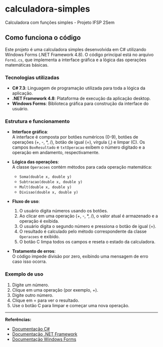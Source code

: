 # calculadora-simples
Calculadora com funções simples - Projeto IFSP 2Sem

## Como funciona o código

Este projeto é uma calculadora simples desenvolvida em C# utilizando Windows Forms (.NET Framework 4.8). O código principal está no arquivo `Form1.cs`, que implementa a interface gráfica e a lógica das operações matemáticas básicas.

### Tecnologias utilizadas

- **C# 7.3**: Linguagem de programação utilizada para toda a lógica da aplicação.
- **.NET Framework 4.8**: Plataforma de execução da aplicação desktop.
- **Windows Forms**: Biblioteca gráfica para construção da interface do usuário.

### Estrutura e funcionamento

- **Interface gráfica**:  
  A interface é composta por botões numéricos (0-9), botões de operações (+, -, *, /), botão de igual (=), vírgula (,) e limpar (C). Os campos `BoxResultado` e `txtOperacao` exibem o número digitado e a operação em andamento, respectivamente.

- **Lógica das operações**:  
  A classe `Operacoes` contém métodos para cada operação matemática:
    - `Soma(double x, double y)`
    - `Subtracao(double x, double y)`
    - `Mult(double x, double y)`
    - `Divisao(double x, double y)`

- **Fluxo de uso**:
    1. O usuário digita números usando os botões.
    2. Ao clicar em uma operação (+, -, *, /), o valor atual é armazenado e a operação é exibida.
    3. O usuário digita o segundo número e pressiona o botão de igual (=).
    4. O resultado é calculado pelo método correspondente da classe `Operacoes` e exibido.
    5. O botão C limpa todos os campos e reseta o estado da calculadora.

- **Tratamento de erros**:  
  O código impede divisão por zero, exibindo uma mensagem de erro caso isso ocorra.

### Exemplo de uso

1. Digite um número.
2. Clique em uma operação (por exemplo, +).
3. Digite outro número.
4. Clique em = para ver o resultado.
5. Use o botão C para limpar e começar uma nova operação.

---

**Referências:**
- [Documentação C#](https://docs.microsoft.com/pt-br/dotnet/csharp/)
- [Documentação .NET Framework](https://docs.microsoft.com/pt-br/dotnet/framework/)
- [Documentação Windows Forms](https://docs.microsoft.com/pt-br/dotnet/desktop/winforms/)